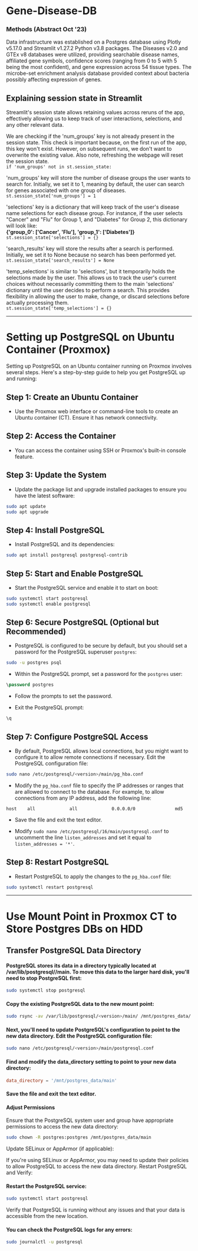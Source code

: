 # Gene-Disease-DB

### Methods (Abstract Oct '23)
Data infrastructure was established on a Postgres database using Plotly v5.17.0 and Streamlit v1.27.2 Python v3.8 packages. The Diseases v2.0 and GTEx v8 databases were utilized, providing searchable disease names, affiliated gene symbols, confidence scores (ranging from 0 to 5 with 5 being the most confident), and gene expression across 54 tissue types. The microbe-set enrichment analysis database provided context about bacteria possibly affecting expression of genes.

## Explaining session state in Streamlit
Streamlit's session state allows retaining values across reruns of the app, effectively allowing us to keep track of user interactions, selections, and any other relevant data.

We are checking if the 'num_groups' key is not already present in the session state.
This check is important because, on the first run of the app, this key won't exist. However, on subsequent runs, we don't want to overwrite the existing value. Also note, refreshing the webpage will reset the session state.
<br>
`if 'num_groups' not in st.session_state:`
    
'num_groups' key will store the number of disease groups the user wants to search for.
Initially, we set it to 1, meaning by default, the user can search for genes associated with one group of diseases.
<br>
`st.session_state['num_groups'] = 1`
    
'selections' key is a dictionary that will keep track of the user's disease name selections for each disease group. For instance, if the user selects "Cancer" and "Flu" for Group 1, and "Diabetes" for Group 2, this dictionary will look like: 
<br> **{'group_0': ['Cancer', 'Flu'], 'group_1': ['Diabetes']}**
<br> 
`st.session_state['selections'] = {}`

'search_results' key will store the results after a search is performed. Initially, we set it to None because no search has been performed yet.
<br>
`st.session_state['search_results'] = None`
    
'temp_selections' is similar to 'selections', but it temporarily holds the selections made by the user. This allows us to track the user's current choices without necessarily committing them to the main 'selections' dictionary until the user decides to perform a search. This provides flexibility in allowing the user to make, change, or discard selections before actually processing them.
<br>
`st.session_state['temp_selections'] = {}`


***


# Setting up PostgreSQL on Ubuntu Container (Proxmox)

Setting up PostgreSQL on an Ubuntu container running on Proxmox involves several steps. Here's a step-by-step guide to help you get PostgreSQL up and running:

## Step 1: Create an Ubuntu Container

- Use the Proxmox web interface or command-line tools to create an Ubuntu container (CT). Ensure it has network connectivity.

## Step 2: Access the Container

- You can access the container using SSH or Proxmox's built-in console feature.

## Step 3: Update the System

- Update the package list and upgrade installed packages to ensure you have the latest software:

```bash
sudo apt update
sudo apt upgrade
```

## Step 4: Install PostgreSQL

- Install PostgreSQL and its dependencies:

```bash
sudo apt install postgresql postgresql-contrib
```

## Step 5: Start and Enable PostgreSQL

- Start the PostgreSQL service and enable it to start on boot:

```bash
sudo systemctl start postgresql
sudo systemctl enable postgresql
```

## Step 6: Secure PostgreSQL (Optional but Recommended)

- PostgreSQL is configured to be secure by default, but you should set a password for the PostgreSQL superuser `postgres`:

```bash
sudo -u postgres psql
```

- Within the PostgreSQL prompt, set a password for the `postgres` user:

```sql
\password postgres
```

- Follow the prompts to set the password.

- Exit the PostgreSQL prompt:

```sql
\q
```

## Step 7: Configure PostgreSQL Access

- By default, PostgreSQL allows local connections, but you might want to configure it to allow remote connections if necessary. Edit the PostgreSQL configuration file:

```bash
sudo nano /etc/postgresql/<version>/main/pg_hba.conf
```

- Modify the `pg_hba.conf` file to specify the IP addresses or ranges that are allowed to connect to the database. For example, to allow connections from any IP address, add the following line:

```
host    all             all             0.0.0.0/0               md5
```

- Save the file and exit the text editor.

- Modify `sudo nano /etc/postgresql/16/main/postgresql.conf` to uncomment the line `listen_addresses` and set it equal to `listen_addresses = '*'`.

## Step 8: Restart PostgreSQL

- Restart PostgreSQL to apply the changes to the `pg_hba.conf` file:

```bash
sudo systemctl restart postgresql
```


***



# Use Mount Point in Proxmox CT to Store Postgres DBs on HDD

## Transfer PostgreSQL Data Directory

#### PostgreSQL stores its data in a directory typically located at /var/lib/postgresql/<version>/main. To move this data to the larger hard disk, you'll need to stop PostgreSQL first:
```bash
sudo systemctl stop postgresql
```

#### Copy the existing PostgreSQL data to the new mount point:
```bash
sudo rsync -av /var/lib/postgresql/<version>/main/ /mnt/postgres_data/
```

#### Next, you'll need to update PostgreSQL's configuration to point to the new data directory. Edit the PostgreSQL configuration file:
```bash
sudo nano /etc/postgresql/<version>/main/postgresql.conf
```

#### Find and modify the data_directory setting to point to your new data directory:
```conf
data_directory = '/mnt/postgres_data/main'
```

#### Save the file and exit the text editor.


#### Adjust Permissions
Ensure that the PostgreSQL system user and group have appropriate permissions to access the new data directory:
```bash
sudo chown -R postgres:postgres /mnt/postgres_data/main
```

Update SELinux or AppArmor (if applicable):

If you're using SELinux or AppArmor, you may need to update their policies to allow PostgreSQL to access the new data directory.
Restart PostgreSQL and Verify:


#### Restart the PostgreSQL service:
```bash
sudo systemctl start postgresql
```

Verify that PostgreSQL is running without any issues and that your data is accessible from the new location.

#### You can check the PostgreSQL logs for any errors:
```bash
sudo journalctl -u postgresql
```